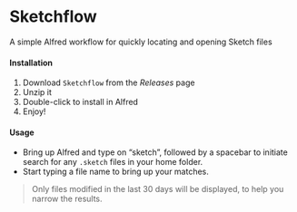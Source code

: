 # Sketchflow
A simple Alfred workflow for quickly locating and opening Sketch files

#### Installation
1. Download `Sketchflow` from the *Releases* page
2. Unzip it
3. Double-click to install in Alfred
4. Enjoy!

#### Usage
- Bring up Alfred and type on “sketch”, followed by a spacebar to initiate search for any `.sketch` files in your home folder.
- Start typing a file name to bring up your matches.

> Only files modified in the last 30 days will be displayed, to help you narrow the results.

